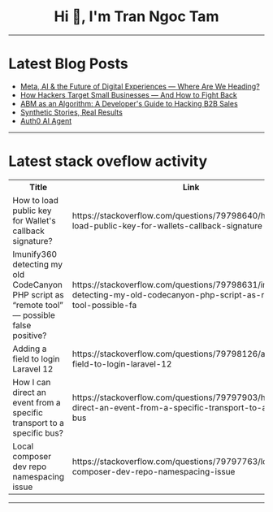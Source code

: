 <h1 align="center">Hi 👋, I'm Tran Ngoc Tam</h1>

---

# Latest Blog Posts 
<!-- BLOG-POST-LIST:START -->
- [Meta, AI &amp; the Future of Digital Experiences — Where Are We Heading?](https://dev.to/sandeep_03j/meta-ai-the-future-of-digital-experiences-where-are-we-heading-1ko1)
- [How Hackers Target Small Businesses — And How to Fight Back](https://dev.to/shivakshi_rawat_e69cf6990/how-hackers-target-small-businesses-and-how-to-fight-back-2il6)
- [ABM as an Algorithm: A Developer&#39;s Guide to Hacking B2B Sales](https://dev.to/michaelaiglobal/abm-as-an-algorithm-a-developers-guide-to-hacking-b2b-sales-2kgl)
- [Synthetic Stories, Real Results](https://dev.to/rawveg/synthetic-stories-real-results-11c5)
- [Auth0 AI Agent](https://dev.to/sipho_motau_4b58f8ae6caa1/auth0-ai-agent-25kg)
<!-- BLOG-POST-LIST:END -->

---

# Latest stack oveflow activity
<table>
  <tr><th>Title</th><th>Link</th></tr>
  <!-- STACKOVERFLOW:START --><tr><td>How to load public key for Wallet&#39;s callback signature?</td><td>https://stackoverflow.com/questions/79798640/how-to-load-public-key-for-wallets-callback-signature</td></tr><tr><td>Imunify360 detecting my old CodeCanyon PHP script as “remote tool” — possible false positive?</td><td>https://stackoverflow.com/questions/79798631/imunify360-detecting-my-old-codecanyon-php-script-as-remote-tool-possible-fa</td></tr><tr><td>Adding a field to login Laravel 12</td><td>https://stackoverflow.com/questions/79798126/adding-a-field-to-login-laravel-12</td></tr><tr><td>How I can direct an event from a specific transport to a specific bus?</td><td>https://stackoverflow.com/questions/79797903/how-i-can-direct-an-event-from-a-specific-transport-to-a-specific-bus</td></tr><tr><td>Local composer dev repo namespacing issue</td><td>https://stackoverflow.com/questions/79797763/local-composer-dev-repo-namespacing-issue</td></tr><!-- STACKOVERFLOW:END -->
</table>

---



